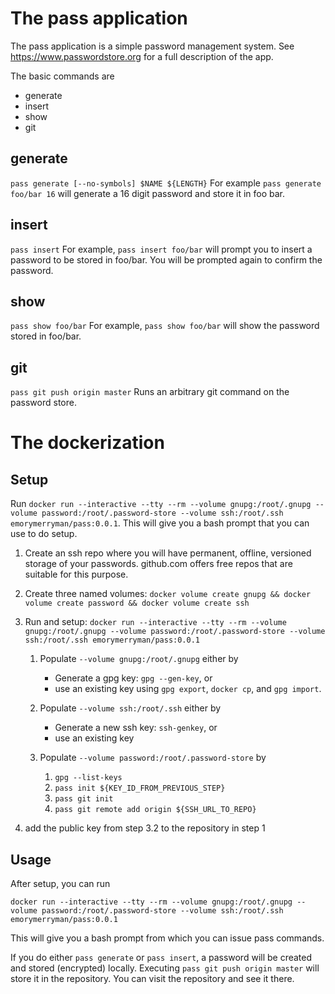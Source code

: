 # The pass application

The pass application is a simple password management system.
See https://www.passwordstore.org for a full description of the app.

The basic commands are

* generate
* insert
* show
* git

## generate
`pass generate [--no-symbols] $NAME ${LENGTH}`
For example `pass generate foo/bar 16` will generate a 16 digit password and store it in foo bar.

## insert
`pass insert`
For example, `pass insert foo/bar` will prompt you to insert a password to be stored in foo/bar.
You will be prompted again to confirm the password.

## show
`pass show foo/bar`
For example, `pass show foo/bar` will show the password stored in foo/bar.

## git
`pass git push origin master`
Runs an arbitrary git command on the password store.

# The dockerization

## Setup

Run `docker run --interactive --tty --rm --volume gnupg:/root/.gnupg --volume password:/root/.password-store --volume ssh:/root/.ssh emorymerryman/pass:0.0.1`.
This will give you a bash prompt that you can use to do setup.

1. Create an ssh repo where you will have permanent, offline, versioned storage of your passwords.  github.com offers free repos that are suitable for this purpose.

2. Create three named volumes:  `docker volume create gnupg && docker volume create password && docker volume create ssh`

3. Run and setup: `docker run --interactive --tty --rm --volume gnupg:/root/.gnupg --volume password:/root/.password-store --volume ssh:/root/.ssh emorymerryman/pass:0.0.1`
   1. Populate `--volume gnupg:/root/.gnupg` either by
      * Generate a gpg key: `gpg --gen-key`, or
      * use an existing key using `gpg export`, `docker cp`, and `gpg import`.

   2. Populate `--volume ssh:/root/.ssh` either by
      * Generate a new ssh key: `ssh-genkey`, or
      * use an existing key

   3. Populate `--volume password:/root/.password-store` by
      1. `gpg --list-keys`
      2. `pass init ${KEY_ID_FROM_PREVIOUS_STEP}`
      3. `pass git init`
      4. `pass git remote add origin ${SSH_URL_TO_REPO}`

5. add the public key from step 3.2 to the repository in step 1

## Usage

After setup, you can run

`docker run --interactive --tty --rm --volume gnupg:/root/.gnupg --volume password:/root/.password-store --volume ssh:/root/.ssh emorymerryman/pass:0.0.1`

This will give you a bash prompt from which you can issue pass commands.

If you do either `pass generate` or `pass insert`, a password will be created and stored (encrypted) locally.
Executing `pass git push origin master` will store it in the repository.
You can visit the repository and see it there.